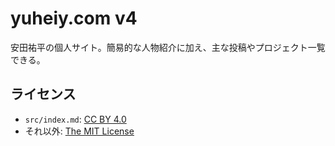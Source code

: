 # yuheiy.com v4

安田祐平の個人サイト。簡易的な人物紹介に加え、主な投稿やプロジェクト一覧できる。

## ライセンス

- `src/index.md`: [CC BY 4.0](https://creativecommons.org/licenses/by/4.0/)
- それ以外: [The MIT License](https://opensource.org/licenses/MIT)
